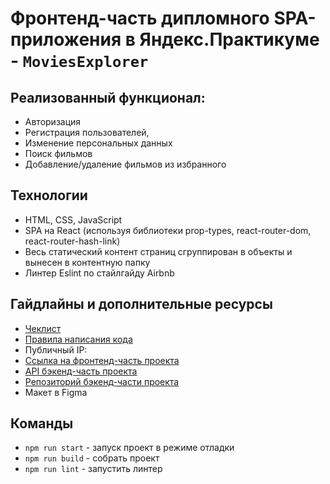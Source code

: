 # Фронтенд-часть дипломного SPA-приложения в Яндекс.Практикуме - `MoviesExplorer`
## Реализованный функционал:
* Авторизация
* Регистрация пользователей,
* Изменение персональных данных
* Поиск фильмов
* Добавление/удаление фильмов из избранного

## Технологии
* HTML, CSS, JavaScript
* SPA на React (используя библиотеки prop-types, react-router-dom, react-router-hash-link)
* Весь статический контент страниц сгруппирован в объекты и вынесен в контентную папку
* Линтер Eslint по стайлгайду Airbnb

## Гайдлайны и дополнительные ресурсы
* [Чеклист](https://code.s3.yandex.net/web-developer/static/new-program/web-diploma-criteria-2.0/index.html)
* [Правила написания кода](https://code.s3.yandex.net/web-developer/landings/design-rules/index.html)
* Публичный IP:
* [Ссылка на фронтенд-часть проекта](https://filmsexplorer.nomoredomains.club/)
* [API бэкенд-часть проекта](https://api.filmsexplorer.nomoredomains.club/)
* [Репозиторий бэкенд-части проекта](https://github.com/proehavshiy/movies-explorer-api/tree/main)
* Макет в Figma

## Команды
* `npm run start` - запуск проект в режиме отладки
* `npm run build` - собрать проект
* `npm run lint` - запустить линтер
